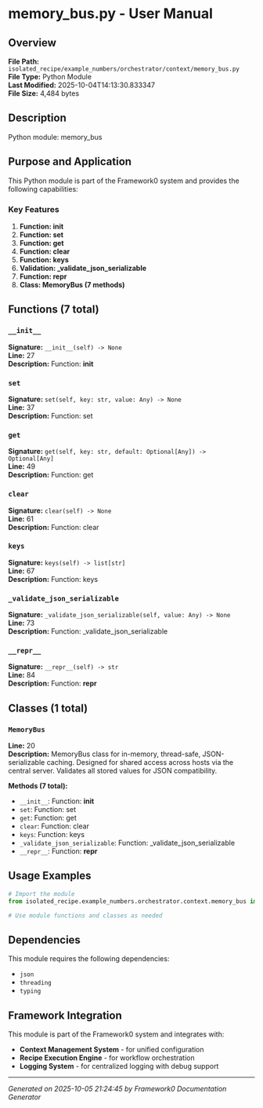 # memory_bus.py - User Manual

## Overview
**File Path:** `isolated_recipe/example_numbers/orchestrator/context/memory_bus.py`  
**File Type:** Python Module  
**Last Modified:** 2025-10-04T14:13:30.833347  
**File Size:** 4,484 bytes  

## Description
Python module: memory_bus

## Purpose and Application
This Python module is part of the Framework0 system and provides the following capabilities:

### Key Features
1. **Function: __init__**
2. **Function: set**
3. **Function: get**
4. **Function: clear**
5. **Function: keys**
6. **Validation: _validate_json_serializable**
7. **Function: __repr__**
8. **Class: MemoryBus (7 methods)**

## Functions (7 total)

### `__init__`

**Signature:** `__init__(self) -> None`  
**Line:** 27  
**Description:** Function: __init__

### `set`

**Signature:** `set(self, key: str, value: Any) -> None`  
**Line:** 37  
**Description:** Function: set

### `get`

**Signature:** `get(self, key: str, default: Optional[Any]) -> Optional[Any]`  
**Line:** 49  
**Description:** Function: get

### `clear`

**Signature:** `clear(self) -> None`  
**Line:** 61  
**Description:** Function: clear

### `keys`

**Signature:** `keys(self) -> list[str]`  
**Line:** 67  
**Description:** Function: keys

### `_validate_json_serializable`

**Signature:** `_validate_json_serializable(self, value: Any) -> None`  
**Line:** 73  
**Description:** Function: _validate_json_serializable

### `__repr__`

**Signature:** `__repr__(self) -> str`  
**Line:** 84  
**Description:** Function: __repr__


## Classes (1 total)

### `MemoryBus`

**Line:** 20  
**Description:** MemoryBus class for in-memory, thread-safe, JSON-serializable caching.
Designed for shared access across hosts via the central server.
Validates all stored values for JSON compatibility.

**Methods (7 total):**
- `__init__`: Function: __init__
- `set`: Function: set
- `get`: Function: get
- `clear`: Function: clear
- `keys`: Function: keys
- `_validate_json_serializable`: Function: _validate_json_serializable
- `__repr__`: Function: __repr__


## Usage Examples

```python
# Import the module
from isolated_recipe.example_numbers.orchestrator.context.memory_bus import *

# Use module functions and classes as needed
```


## Dependencies

This module requires the following dependencies:

- `json`
- `threading`
- `typing`


## Framework Integration

This module is part of the Framework0 system and integrates with:

- **Context Management System** - for unified configuration
- **Recipe Execution Engine** - for workflow orchestration
- **Logging System** - for centralized logging with debug support


---
*Generated on 2025-10-05 21:24:45 by Framework0 Documentation Generator*
